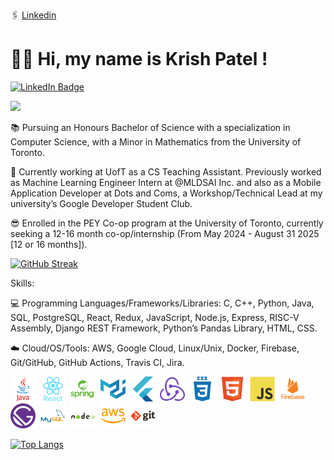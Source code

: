 🖇 [Linkedin](https://www.linkedin.com/in/krishpatel13/)

# 👋🏻 Hi, my name is Krish Patel !

<div id="badges">
  <a href="https://www.linkedin.com/in/krishpatel13/">
    <img src="https://img.shields.io/badge/LinkedIn-blue?style=for-the-badge&logo=linkedin&logoColor=white" alt="LinkedIn Badge"/>
  </a>
</div>

![](https://komarev.com/ghpvc/?username=KrishPatel13&color=green)

📚 Pursuing an Honours Bachelor of Science with a specialization in Computer Science, with a Minor in Mathematics from the University of Toronto.

💼 Currently working at UofT as a CS Teaching Assistant. Previously worked as Machine Learning Engineer Intern at @MLDSAI Inc. and also as a Mobile Application Developer at Dots and Coms, a Workshop/Technical Lead at my university’s Google Developer Student Club.

😎 Enrolled in the PEY Co-op program at the University of Toronto, currently seeking a 12-16 month co-op/internship (From May 2024 - August 31 2025 [12 or 16 months]).

[![GitHub Streak](http://github-readme-streak-stats.herokuapp.com?user=KrishPatel13&theme=dark&border_radius=25&date_format=M%20j%5B%2C%20Y%5D&card_width=500)](https://git.io/streak-stats)

Skills:

💻 Programming Languages/Frameworks/Libraries: C, C++, Python, Java, SQL, PostgreSQL, React, Redux, JavaScript,
Node.js, Express, RISC-V Assembly, Django REST Framework, Python’s Pandas Library, HTML, CSS.

☁️ Cloud/OS/Tools: AWS, Google Cloud, Linux/Unix, Docker, Firebase, Git/GitHub, GitHub Actions, Travis CI, Jira. 

<div>
  <img src="https://github.com/devicons/devicon/blob/master/icons/java/java-original-wordmark.svg" title="Java" alt="Java" width="40" height="40"/>&nbsp;
  <img src="https://github.com/devicons/devicon/blob/master/icons/react/react-original-wordmark.svg" title="React" alt="React" width="40" height="40"/>&nbsp;
  <img src="https://github.com/devicons/devicon/blob/master/icons/spring/spring-original-wordmark.svg" title="Spring" alt="Spring" width="40" height="40"/>&nbsp;
  <img src="https://github.com/devicons/devicon/blob/master/icons/materialui/materialui-original.svg" title="Material UI" alt="Material UI" width="40" height="40"/>&nbsp;
  <img src="https://github.com/devicons/devicon/blob/master/icons/flutter/flutter-original.svg" title="Flutter" alt="Flutter" width="40" height="40"/>&nbsp;
  <img src="https://github.com/devicons/devicon/blob/master/icons/redux/redux-original.svg" title="Redux" alt="Redux " width="40" height="40"/>&nbsp;
  <img src="https://github.com/devicons/devicon/blob/master/icons/css3/css3-plain-wordmark.svg"  title="CSS3" alt="CSS" width="40" height="40"/>&nbsp;
  <img src="https://github.com/devicons/devicon/blob/master/icons/html5/html5-original.svg" title="HTML5" alt="HTML" width="40" height="40"/>&nbsp;
  <img src="https://github.com/devicons/devicon/blob/master/icons/javascript/javascript-original.svg" title="JavaScript" alt="JavaScript" width="40" height="40"/>&nbsp;
  <img src="https://github.com/devicons/devicon/blob/master/icons/firebase/firebase-plain-wordmark.svg" title="Firebase" alt="Firebase" width="40" height="40"/>&nbsp;
  <img src="https://github.com/devicons/devicon/blob/master/icons/gatsby/gatsby-original.svg" title="Gatsby"  alt="Gatsby" width="40" height="40"/>&nbsp;
  <img src="https://github.com/devicons/devicon/blob/master/icons/mysql/mysql-original-wordmark.svg" title="MySQL"  alt="MySQL" width="40" height="40"/>&nbsp;
  <img src="https://github.com/devicons/devicon/blob/master/icons/nodejs/nodejs-original-wordmark.svg" title="NodeJS" alt="NodeJS" width="40" height="40"/>&nbsp;
  <img src="https://github.com/devicons/devicon/blob/master/icons/amazonwebservices/amazonwebservices-plain-wordmark.svg" title="AWS" alt="AWS" width="40" height="40"/>&nbsp;
  <img src="https://github.com/devicons/devicon/blob/master/icons/git/git-original-wordmark.svg" title="Git" **alt="Git" width="40" height="40"/>
</div>


[![Top Langs](https://github-readme-stats.vercel.app/api/top-langs/?username=KrishPatel13&layout=compact&theme=vision-friendly-dark)](https://github.com/anuraghazra/github-readme-stats)

